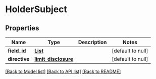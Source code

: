 # HolderSubject
## Properties

Name | Type | Description | Notes
------------ | ------------- | ------------- | -------------
**field\_id** | [**List**](string.md) |  | [default to null]
**directive** | [**limit_disclosure**](limit_disclosure.md) |  | [default to null]

[[Back to Model list]](../README.md#documentation-for-models) [[Back to API list]](../README.md#documentation-for-api-endpoints) [[Back to README]](../README.md)


